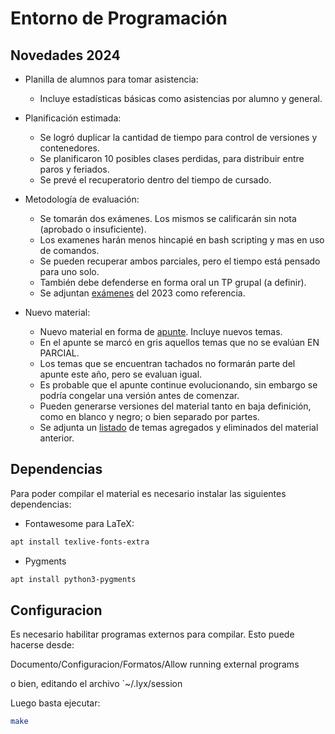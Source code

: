 # Entorno de Programación

## Novedades 2024

* Planilla de alumnos para tomar asistencia:
  - Incluye estadísticas básicas como asistencias por alumno y general.

* Planificación estimada:
  - Se logró duplicar la cantidad de tiempo para control de versiones y contenedores.
  - Se planificaron 10 posibles clases perdidas, para distribuir entre paros y feriados.
  - Se prevé el recuperatorio dentro del tiempo de cursado.

* Metodología de evaluación:
  - Se tomarán dos exámenes. Los mismos se calificarán sin nota (aprobado o insuficiente).
  - Los examenes harán menos hincapié en bash scripting y mas en uso de comandos.
  - Se pueden recuperar ambos parciales, pero el tiempo está pensado para uno solo.
  - También debe defenderse en forma oral un TP grupal (a definir).
  - Se adjuntan [exámenes](examenes/) del 2023 como referencia.

* Nuevo material:
  - Nuevo material en forma de [apunte](apunte/apunte.pdf). Incluye nuevos temas.
  - En el apunte se marcó en gris aquellos temas que no se evalúan EN PARCIAL.
  - Los temas que se encuentran tachados no formarán parte del apunte este año, pero se evaluan igual.
  - Es probable que el apunte continue evolucionando, sin embargo se podría congelar una versión antes de comenzar.
  - Pueden generarse versiones del material tanto en baja definición, como en blanco y negro; o bien separado por partes.
  - Se adjunta un [listado](./diff) de temas agregados y eliminados del material anterior.

## Dependencias

Para poder compilar el material es necesario instalar las siguientes dependencias:

* Fontawesome para LaTeX:

```bash
apt install texlive-fonts-extra
```

* Pygments

```bash
apt install python3-pygments
```

## Configuracion

Es necesario habilitar programas externos para compilar. Esto puede hacerse desde:

Documento/Configuracion/Formatos/Allow running external programs

o bien, editando el archivo `~/.lyx/session

Luego basta ejecutar:

```bash
make
```
